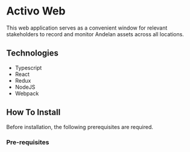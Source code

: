 # Activo Web
This web application serves as a convenient window for relevant stakeholders to record and monitor Andelan assets across all locations.

## Technologies

- Typescript
- React
- Redux
- NodeJS
- Webpack

## How To Install
Before installation, the following prerequisites are required.

### Pre-requisites
